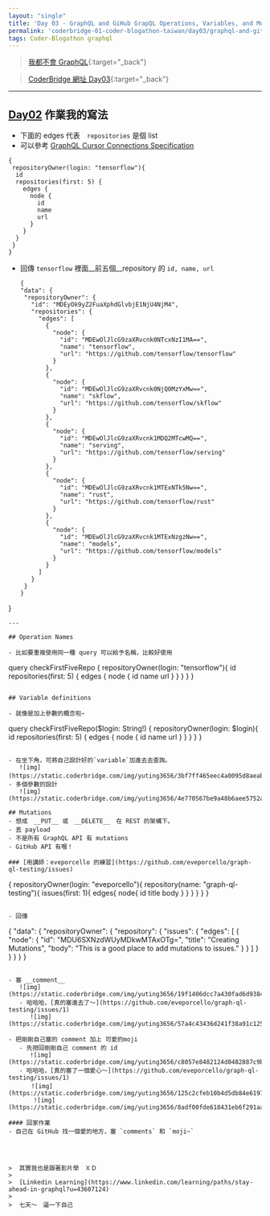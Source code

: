 ```yaml
---
layout: "single"
title: 'Day 03 - GraphQL and GiHub GrapQL Operations, Variables, and Mutations (第 01 屆 Coder Blogathon Taiwan) '
permalink: 'coderbridge-01-coder-blogathon-taiwan/day03/graphql-and-github-graphql-operations-variables-and-mutations'
tags: Coder-Blogathon graphql
---
```


> [我都不會 GraphQL](https://www.coderbridge.com/series/6f23d5d27f5b4e20bedbef1feff4d66e){:target="_back"}

> [CoderBridge 網址 Day03](https://www.coderbridge.com/@yuting3656/6155844deed44cf5a5395b608c2b0497){:target="_back"}

---

## [Day02](https://www.coderbridge.com/@yuting3656/ba0ecefdc23742e99cb9b1ca70a66b8c) 作業我的寫法

- 下面的 edges 代表　`repositories` 是個 list 
- 可以參考 [GraphQL Cursor Connections Specification](https://facebook.github.io/relay/graphql/connections.htm)

~~~
{ 
 repositoryOwner(login: "tensorflow"){
  id
  repositories(first: 5) {
    edges {
      node {
        id
        name
        url
      }
    }
  }
 }
}
~~~

- 回傳 `tensorflow` 裡面__前五個__repository 的 `id, name, url`

   ~~~
   {
  "data": {
    "repositoryOwner": {
      "id": "MDEyOk9yZ2FuaXphdGlvbjE1NjU4NjM4",
      "repositories": {
        "edges": [
          {
            "node": {
              "id": "MDEwOlJlcG9zaXRvcnk0NTcxNzI1MA==",
              "name": "tensorflow",
              "url": "https://github.com/tensorflow/tensorflow"
            }
          },
          {
            "node": {
              "id": "MDEwOlJlcG9zaXRvcnk0NjQ0MzYxMw==",
              "name": "skflow",
              "url": "https://github.com/tensorflow/skflow"
            }
          },
          {
            "node": {
              "id": "MDEwOlJlcG9zaXRvcnk1MDQ2MTcwMQ==",
              "name": "serving",
              "url": "https://github.com/tensorflow/serving"
            }
          },
          {
            "node": {
              "id": "MDEwOlJlcG9zaXRvcnk1MTExNTk5Nw==",
              "name": "rust",
              "url": "https://github.com/tensorflow/rust"
            }
          },
          {
            "node": {
              "id": "MDEwOlJlcG9zaXRvcnk1MTExNzgzNw==",
              "name": "models",
              "url": "https://github.com/tensorflow/models"
            }
          }
        ]
      }
    }
  }
}
   ~~~
--- 

## Operation Names

- 比如要重複使用同一種 query 可以給予名稱，比較好使用
~~~
query checkFirstFiveRepo { 
    repositoryOwner(login: "tensorflow"){
  id
  repositories(first: 5) {
    edges {
      node {
        id
        name
        url
       }
     }
   }
  }
 }
~~~

## Variable definitions

- 就像是加上參數的概念啦~
~~~
query checkFirstFiveRepo($login: String!)	 { 
    repositoryOwner(login: $login){
  id
  repositories(first: 5) {
    edges {
      node {
        id
        name
        url
      }
    }
  }
 }
}
~~~

- 在坐下角，可將自己設計好的`variable`加進去去查詢。
   ![img](https://static.coderbridge.com/img/yuting3656/3bf7ff465eec4a0095d8aeab33c2e368.jpg)　
- 多個參數的設計
   ![img](https://static.coderbridge.com/img/yuting3656/4e770567be9a48b6aee5752adeb0baba.jpg)
   
## Mutations
- 想成　__PUT__ 或　__DELETE__　在 REST 的架構下。
- 丟 payload 
- 不是所有 GraphQL API 有 mutations
- GitHub API 有喔！

### [用講師：eveporcello 的練習](https://github.com/eveporcello/graph-ql-testing/issues) 
~~~
{
  repositoryOwner(login: "eveporcello"){
    repository(name: "graph-ql-testing"){
      issues(first: 1){
        edges{
          node{
            id 
            title
            body
          }
        }
      }
    }
  }
}
~~~

- 回傳
~~~
{
  "data": {
    "repositoryOwner": {
      "repository": {
        "issues": {
          "edges": [
            {
              "node": {
                "id": "MDU6SXNzdWUyMDkwMTAxOTg=",
                "title": "Creating Mutations",
                "body": "This is a good place to add mutations to issues."
              }
            }
          ]
        }
      }
    }
  }
}
~~~

- 塞 __comment__
   ![img](https://static.coderbridge.com/img/yuting3656/19f1406dcc7a430fad6d9384a9430089.jpg)
   - 哈哈哈，[真的塞進去了～](https://github.com/eveporcello/graph-ql-testing/issues/1)
      ![img](https://static.coderbridge.com/img/yuting3656/57a4c43436d241f38a91c12509518d8a.jpg)

- 把剛剛自己塞的 comment 加上 可愛的moji
   - 先撈回剛剛自己 comment 的 id
      ![img](https://static.coderbridge.com/img/yuting3656/c8057e8482124d0482887c9bbf17b3d0.jpg)
   - 哈哈哈，[真的塞了一個愛心～](https://github.com/eveporcello/graph-ql-testing/issues/1)
   　　![img](https://static.coderbridge.com/img/yuting3656/125c2cfeb10b4d5db84e61976f7b31df.jpg)
       ![img](https://static.coderbridge.com/img/yuting3656/8adf00fde618431eb6f291aaa1dd0d68.jpg)
       
#### 回家作業
- 自己在 GitHub 找一個愛的地方，塞 `comments` 和 `moji~`




>  其實我也是跟著影片學　ＸＤ　
>
>  [Linkedin Learning](https://www.linkedin.com/learning/paths/stay-ahead-in-graphql?u=43607124)
>
>  七天～　逼一下自己